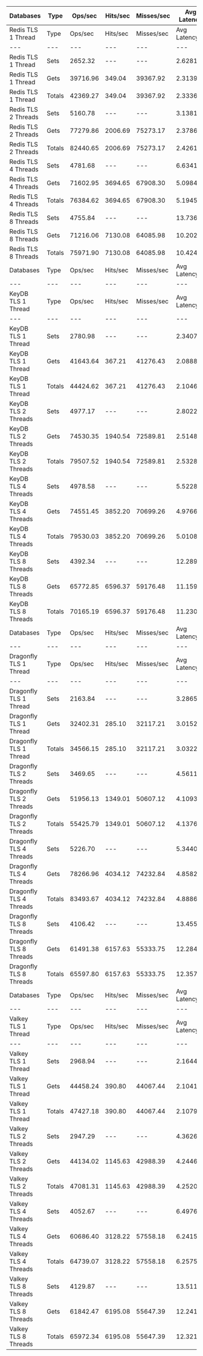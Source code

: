 | Databases | Type | Ops/sec | Hits/sec | Misses/sec | Avg Latency | p50 Latency | p99 Latency | p99.9 Latency | KB/sec |
| --- | --- | --- | --- | --- | --- | --- | --- | --- | --- |
| Redis TLS 1 Thread | Type | Ops/sec | Hits/sec | Misses/sec | Avg Latency | p50 Latency | p99 Latency | p99.9 Latency | KB/sec |
| --- | --- | --- | --- | --- | --- | --- | --- | --- | --- |
Redis TLS 1 Thread | Sets | 2652.32 | --- | --- | 2.62810 | 2.28700 | 3.66300 | 123.39100 | 1450.07 |
Redis TLS 1 Thread | Gets | 39716.96 | 349.04 | 39367.92 | 2.31396 | 2.28700 | 3.61500 | 3.90300 | 1720.82 |
Redis TLS 1 Thread | Totals | 42369.27 | 349.04 | 39367.92 | 2.33363 | 2.28700 | 3.61500 | 3.93500 | 3170.89 |
Redis TLS 2 Threads | Sets | 5160.78 | --- | --- | 3.13817 | 2.35100 | 5.37500 | 282.62300 | 2821.50 |
Redis TLS 2 Threads | Gets | 77279.86 | 2006.69 | 75273.17 | 2.37864 | 2.33500 | 4.95900 | 6.87900 | 4016.00 |
Redis TLS 2 Threads | Totals | 82440.65 | 2006.69 | 75273.17 | 2.42618 | 2.33500 | 4.95900 | 7.10300 | 6837.50 |
Redis TLS 4 Threads | Sets | 4781.68 | --- | --- | 6.63419 | 5.02300 | 10.36700 | 610.30300 | 2614.24 |
Redis TLS 4 Threads | Gets | 71602.95 | 3694.65 | 67908.30 | 5.09842 | 4.99100 | 10.11100 | 13.11900 | 4644.06 |
Redis TLS 4 Threads | Totals | 76384.62 | 3694.65 | 67908.30 | 5.19456 | 4.99100 | 10.11100 | 13.37500 | 7258.30 |
Redis TLS 8 Threads | Sets | 4755.84 | --- | --- | 13.73628 | 9.85500 | 21.88700 | 1466.36700 | 2600.12 |
Redis TLS 8 Threads | Gets | 71216.06 | 7130.08 | 64085.98 | 10.20286 | 9.85500 | 20.86300 | 26.87900 | 6356.78 |
Redis TLS 8 Threads | Totals | 75971.90 | 7130.08 | 64085.98 | 10.42405 | 9.85500 | 20.99100 | 27.51900 | 8956.90 |
| Databases | Type | Ops/sec | Hits/sec | Misses/sec | Avg Latency | p50 Latency | p99 Latency | p99.9 Latency | KB/sec |
| --- | --- | --- | --- | --- | --- | --- | --- | --- | --- |
| KeyDB TLS 1 Thread | Type | Ops/sec | Hits/sec | Misses/sec | Avg Latency | p50 Latency | p99 Latency | p99.9 Latency | KB/sec |
| --- | --- | --- | --- | --- | --- | --- | --- | --- | --- |
KeyDB TLS 1 Thread | Sets | 2780.98 | --- | --- | 2.34074 | 2.11100 | 3.34300 | 108.03100 | 1520.41 |
KeyDB TLS 1 Thread | Gets | 41643.64 | 367.21 | 41276.43 | 2.08885 | 2.09500 | 3.23100 | 3.69500 | 1804.93 |
KeyDB TLS 1 Thread | Totals | 44424.62 | 367.21 | 41276.43 | 2.10462 | 2.09500 | 3.23100 | 3.72700 | 3325.34 |
KeyDB TLS 2 Threads | Sets | 4977.17 | --- | --- | 2.80222 | 2.27100 | 5.66300 | 121.34300 | 2721.12 |
KeyDB TLS 2 Threads | Gets | 74530.35 | 1940.54 | 72589.81 | 2.51480 | 2.27100 | 5.34300 | 7.87100 | 3875.75 |
KeyDB TLS 2 Threads | Totals | 79507.52 | 1940.54 | 72589.81 | 2.53280 | 2.27100 | 5.37500 | 8.15900 | 6596.87 |
KeyDB TLS 4 Threads | Sets | 4978.58 | --- | --- | 5.52283 | 4.89500 | 11.45500 | 239.61500 | 2721.89 |
KeyDB TLS 4 Threads | Gets | 74551.45 | 3852.20 | 70699.26 | 4.97665 | 4.89500 | 11.07100 | 13.95100 | 4838.01 |
KeyDB TLS 4 Threads | Totals | 79530.03 | 3852.20 | 70699.26 | 5.01084 | 4.89500 | 11.07100 | 14.33500 | 7559.91 |
KeyDB TLS 8 Threads | Sets | 4392.34 | --- | --- | 12.28927 | 10.68700 | 27.00700 | 468.99100 | 2401.38 |
KeyDB TLS 8 Threads | Gets | 65772.85 | 6596.37 | 59176.48 | 11.15983 | 10.68700 | 25.72700 | 33.53500 | 5876.58 |
KeyDB TLS 8 Threads | Totals | 70165.19 | 6596.37 | 59176.48 | 11.23053 | 10.68700 | 25.72700 | 34.55900 | 8277.97 |
| Databases | Type | Ops/sec | Hits/sec | Misses/sec | Avg Latency | p50 Latency | p99 Latency | p99.9 Latency | KB/sec |
| --- | --- | --- | --- | --- | --- | --- | --- | --- | --- |
| Dragonfly TLS 1 Thread | Type | Ops/sec | Hits/sec | Misses/sec | Avg Latency | p50 Latency | p99 Latency | p99.9 Latency | KB/sec |
| --- | --- | --- | --- | --- | --- | --- | --- | --- | --- |
Dragonfly TLS 1 Thread | Sets | 2163.84 | --- | --- | 3.28658 | 2.99100 | 6.78300 | 111.10300 | 1183.01 |
Dragonfly TLS 1 Thread | Gets | 32402.31 | 285.10 | 32117.21 | 3.01526 | 2.97500 | 6.62300 | 7.16700 | 1404.07 |
Dragonfly TLS 1 Thread | Totals | 34566.15 | 285.10 | 32117.21 | 3.03225 | 2.99100 | 6.62300 | 7.23100 | 2587.09 |
Dragonfly TLS 2 Threads | Sets | 3469.65 | --- | --- | 4.56116 | 4.04700 | 9.34300 | 178.17500 | 1896.93 |
Dragonfly TLS 2 Threads | Gets | 51956.13 | 1349.01 | 50607.12 | 4.10934 | 4.03100 | 9.08700 | 10.87900 | 2699.94 |
Dragonfly TLS 2 Threads | Totals | 55425.79 | 1349.01 | 50607.12 | 4.13763 | 4.03100 | 9.08700 | 11.07100 | 4596.87 |
Dragonfly TLS 4 Threads | Sets | 5226.70 | --- | --- | 5.34400 | 4.99100 | 11.26300 | 201.72700 | 2857.55 |
Dragonfly TLS 4 Threads | Gets | 78266.96 | 4034.12 | 74232.84 | 4.85822 | 4.95900 | 10.81500 | 13.56700 | 5074.07 |
Dragonfly TLS 4 Threads | Totals | 83493.67 | 4034.12 | 74232.84 | 4.88863 | 4.95900 | 10.87900 | 13.88700 | 7931.62 |
Dragonfly TLS 8 Threads | Sets | 4106.42 | --- | --- | 13.45595 | 11.77500 | 32.76700 | 464.89500 | 2245.07 |
Dragonfly TLS 8 Threads | Gets | 61491.38 | 6157.63 | 55333.75 | 12.28420 | 11.77500 | 30.71900 | 48.63900 | 5489.35 |
Dragonfly TLS 8 Threads | Totals | 65597.80 | 6157.63 | 55333.75 | 12.35755 | 11.77500 | 30.84700 | 50.68700 | 7734.41 |
| Databases | Type | Ops/sec | Hits/sec | Misses/sec | Avg Latency | p50 Latency | p99 Latency | p99.9 Latency | KB/sec |
| --- | --- | --- | --- | --- | --- | --- | --- | --- | --- |
| Valkey TLS 1 Thread | Type | Ops/sec | Hits/sec | Misses/sec | Avg Latency | p50 Latency | p99 Latency | p99.9 Latency | KB/sec |
| --- | --- | --- | --- | --- | --- | --- | --- | --- | --- |
Valkey TLS 1 Thread | Sets | 2968.94 | --- | --- | 2.16443 | 2.02300 | 3.42300 | 22.78300 | 1623.18 |
Valkey TLS 1 Thread | Gets | 44458.24 | 390.80 | 44067.44 | 2.10412 | 2.02300 | 3.32700 | 6.01500 | 1926.30 |
Valkey TLS 1 Thread | Totals | 47427.18 | 390.80 | 44067.44 | 2.10790 | 2.02300 | 3.32700 | 6.68700 | 3549.47 |
Valkey TLS 2 Threads | Sets | 2947.29 | --- | --- | 4.36260 | 4.60700 | 8.95900 | 58.36700 | 1611.34 |
Valkey TLS 2 Threads | Gets | 44134.02 | 1145.63 | 42988.39 | 4.24462 | 4.60700 | 8.70300 | 10.94300 | 2293.32 |
Valkey TLS 2 Threads | Totals | 47081.31 | 1145.63 | 42988.39 | 4.25200 | 4.60700 | 8.70300 | 11.07100 | 3904.66 |
Valkey TLS 4 Threads | Sets | 4052.67 | --- | --- | 6.49763 | 6.14300 | 12.92700 | 127.48700 | 2215.68 |
Valkey TLS 4 Threads | Gets | 60686.40 | 3128.22 | 57558.18 | 6.24151 | 6.14300 | 12.47900 | 16.25500 | 3934.45 |
Valkey TLS 4 Threads | Totals | 64739.07 | 3128.22 | 57558.18 | 6.25754 | 6.14300 | 12.47900 | 16.51100 | 6150.12 |
Valkey TLS 8 Threads | Sets | 4129.87 | --- | --- | 13.51185 | 11.77500 | 25.08700 | 532.47900 | 2257.88 |
Valkey TLS 8 Threads | Gets | 61842.47 | 6195.08 | 55647.39 | 12.24173 | 11.77500 | 23.93500 | 30.33500 | 5521.84 |
Valkey TLS 8 Threads | Totals | 65972.34 | 6195.08 | 55647.39 | 12.32124 | 11.77500 | 24.06300 | 30.84700 | 7779.73 |
